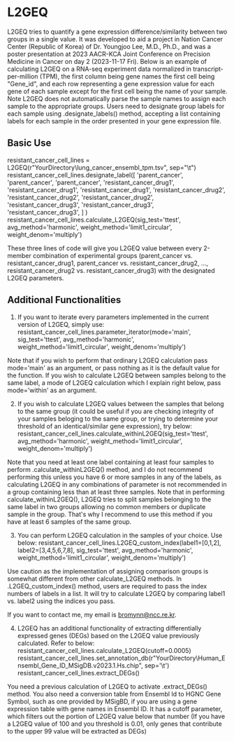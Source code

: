 # L2GEQ
L2GEQ tries to quantify a gene expression difference/similarity between two groups in a single value. It was developed to aid a project in Nation Cancer Center (Republic of Korea) of Dr. Youngjoo Lee, M.D., Ph.D., and was a poster presentation at 2023 AACR-KCA Joint Conference on Precision Medicine in Cancer on day 2 (2023-11-17 Fri).
Below is an example of calculating L2GEQ on a RNA-seq experiment data normalized in transcript-per-million (TPM), the first column being gene names the first cell being "Gene_id", and each row representing a gene expression value for each gene of each sample except for the first cell being the name of your sample. Note L2GEQ does not automatically parse the sample names to assign each sample to the appropriate groups. Users need to designate group labels for each sample using .designate_labels() method, accepting a list containing labels for each sample in the order presented in your gene expression file.


## Basic Use
resistant_cancer_cell_lines = L2GEQ(r"YourDirectory\lung_cancer_ensembl_tpm.tsv", sep="\t")
resistant_cancer_cell_lines.designate_label([
    'parent_cancer', 'parent_cancer', 'parent_cancer',
    'resistant_cancer_drug1', 'resistant_cancer_drug1', 'resistant_cancer_drug1',
    'resistant_cancer_drug2', 'resistant_cancer_drug2', 'resistant_cancer_drug2',
    'resistant_cancer_drug3', 'resistant_cancer_drug3', 'resistant_cancer_drug3',
  ]
)
resistant_cancer_cell_lines.calculate_L2GEQ(sig_test='ttest', avg_method='harmonic', weight_method='limit1_circular', weight_denom='multiply')

These three lines of code will give you L2GEQ value between every 2-member combination of experimental groups (parent_cancer vs. resistant_cancer_drug1, parent_cancer vs. resistant_cancer_drug2, ..., resistant_cancer_drug2 vs. resistant_cancer_drug3) with the designated L2GEQ parameters.


## Additional Functionalities
1. If you want to iterate every parameters implemented in the current version of L2GEQ, simply use:
resistant_cancer_cell_lines.parameter_iterator(mode='main', sig_test='ttest', avg_method='harmonic', weight_method='limit1_circular', weight_denom='multiply')

Note that if you wish to perform that ordinary L2GEQ calculation pass mode='main' as an argument, or pass nothing as it is the default value for the function. If you wish to calculate L2GEQ between samples belong to the same label, a mode of L2GEQ calculation which I explain right below, pass mode='within' as an argument.


2. If you wish to calculate L2GEQ values between the samples that belong to the same group (it could be useful if you are checking integrity of your samples beloging to the same group, or trying to determine your threshold of an identical/similar gene expression), try below:
resistant_cancer_cell_lines.calculate_withinL2GEQ(sig_test='ttest', avg_method='harmonic', weight_method='limit1_circular', weight_denom='multiply')

Note that you need at least one label containing at least four samples to perform .calculate_withinL2GEQ() method, and I do not recommend performing this unless you have 6 or more samples in any of the labels, as calculating L2GEQ in any combinations of parameter is not recommended in a group containing less than at least three samples. Note that in performing calculate_withinL2GEQ(), L2GEQ tries to split samples belonging to the same label in two groups allowing no common members or duplicate sample in the group. That's why I recommend to use this method if you have at least 6 samples of the same group.


3. You can perform L2GEQ calculation in the samples of your choice. Use below:
resistant_cancer_cell_lines.L2GEQ_custom_index(label1=[0,1,2], label2=[3,4,5,6,7,8], sig_test='ttest', avg_method='harmonic', weight_method='limit1_circular', weight_denom='multiply')

Use caution as the implementation of assigning comparison groups is somewhat different from other calculate_L2GEQ methods. In .L2GEQ_custom_index() method, users are required to pass the index numbers of labels in a list. It will try to calculate L2GEQ by comparing label1 vs. label2 using the indices you pass.



If you want to contact me, my email is bromynn@ncc.re.kr.

4. L2GEQ has an additional functionality of extracting differentially expressed genes (DEGs) based on the L2GEQ value previously calculated. Refer to below:
resistant_cancer_cell_lines.calculate_L2GEQ(cutoff=0.0005)
resistant_cancer_cell_lines.set_annotation_db(r"YourDirectory\Human_Ensembl_Gene_ID_MSigDB.v2023.1.Hs.chip", sep='\t')
resistant_cancer_cell_lines.extract_DEGs()

You need a previous calculation of L2GEQ to activate .extract_DEGs() method. You also need a conversion table from Ensembl Id to HGNC Gene Symbol, such as one provided by MSigBD, if you are using a gene expression table with gene names in Ensembl ID. It has a cutoff parameter, which filters out the portion of L2GEQ value below that number (If you have a L2GEQ value of 100 and you threshold is 0.01, only genes that contribute to the upper 99 value will be extracted as DEGs)
